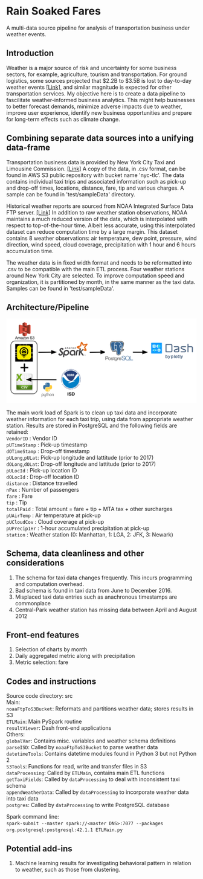 # Rain Soaked Fares
A multi-data source pipeline for analysis of transportation business under weather events.

## Introduction
Weather is a major source of risk and uncertainty for some business sectors, for example, agriculture, tourism and transportation. For ground logistics, some sources projected that $2.2B to $3.5B is lost to day-to-day weather events [[Link]](https://www.fleetowner.com/blog/mitigating-weather-s-impact-trucking), and similar magnitude is expected for other transportation services. My objective here is to create a data pipeline to fascilitate weather-informed business analytics. This might help businesses to better forecast demands, minimize adverse impacts due to weather, improve user experience, identify new business opportunities and prepare for long-term effects such as climate change.

## Combining separate data sources into a unifying data-frame
Transportation business data is provided by New York City Taxi and Limousine Commission. [[Link]](https://www1.nyc.gov/site/tlc/about/tlc-trip-record-data.page) A copy of the data, in .csv format, can be found in AWS S3 public repository with bucket name 'nyc-tlc'. The data contains individual taxi trips and associated information such as pick-up and drop-off times, locations, distance, fare, tip and various charges. A sample can be found in 'test/sampleData' directory.

Historical weather reports are sourced from NOAA Integrated Surface Data FTP server. [[Link]](https://www.ncdc.noaa.gov/isd/data-access) In addition to raw weather station observations, NOAA maintains a much reduced version of the data, which is interpolated with respect to top-of-the-hour time. Albeit less accurate, using this interpolated dataset can reduce computation time by a large margin. This dataset contains 8 weather observations: air temperature, dew point, pressure, wind direction, wind speed, cloud coverage, precipitation with 1 hour and 6 hours accumulation time.

The weather data is in fixed width format and needs to be reformatted into .csv to be compatible with the main ETL process. Four weather stations around New York City are selected. To improve computation speed and organization, it is partitioned by month, in the same manner as the taxi data. Samples can be found in 'test/sampleData'.

## Architecture/Pipeline
![Tech Stack](https://github.com/colinmec/InsightDE-RainSoakedFares/blob/master/Tech%20Stack.png)

The main work load of Spark is to clean up taxi data and incorporate weather information for each taxi trip, using data from appropriate weather station. Results are stored in PostgreSQL and the following fields are retained:  
    `VendorID`      : Vendor ID  
    `pUTimeStamp`   : Pick-up timestamp  
    `dOTimeStamp`   : Drop-off timestamp  
    `pULong`,`pULat`: Pick-up longitude and lattitude (prior to 2017)  
    `dOLong`,`dOLat`: Drop-off longitude and lattitude (prior to 2017)  
    `pULocId`       : Pick-up location ID  
    `dOLocId`       : Drop-off location ID  
    `distance`      : Distance travelled  
    `nPax`          : Number of passengers  
    `fare`          : Fare  
    `tip`           : Tip  
    `totalPaid`     : Total amount = fare + tip + MTA tax + other surcharges  
    `pUAirTemp`     : Air temperature at pick-up  
    `pUCloudCov`    : Cloud coverage at pick-up  
    `pUPrecip1Hr`   : 1-hour accumulated precipitation at pick-up  
    `station`       : Weather station (0: Manhattan, 1: LGA, 2: JFK, 3: Newark)  

## Schema, data cleanliness and other considerations
1. The schema for taxi data changes frequently. This incurs programming and computation overhead.  
2. Bad schema is found in taxi data from June to December 2016.  
3. Misplaced taxi data entries such as anachronous timestamps are commonplace  
4. Central-Park weather station has missing data between April and August 2012

## Front-end features
1. Selection of charts by month  
2. Daily aggregated metric along with precipitation  
3. Metric selection: fare  

## Codes and instructions
Source code directory: src  
Main:  
`noaaFtpToS3Bucket`: Reformats and partitions weather data; stores results in S3  
`ETLMain`: Main PySpark routine  
`resultViewer`: Dash front-end applications  
Others:  
`globalVar`: Contains misc. variables and weather schema definitions  
`parseISD`: Called by `noaaFtpToS3Bucket` to parse weather data  
`datetimeTools`: Contains datetime modules found in Python 3 but not Python 2  
`S3Tools`: Functions for read, write and transfer files in S3  
`dataProcessing`: Called by `ETLMain`, contains main ETL functions  
`getTaxiFields`: Called by `dataProcessing` to deal with inconsistent taxi schema  
`appendWeatherData`: Called by `dataProcessing` to incorporate weather data into taxi data  
`postgres`: Called by `dataProcessing` to write PostgreSQL database  

Spark command line:  
`spark-submit --master spark://<master DNS>:7077 --packages org.postgresql:postgresql:42.1.1 ETLMain.py`

## Potential add-ins
1. Machine learning results for investigating behavioral pattern in relation to weather, such as those from clustering.
